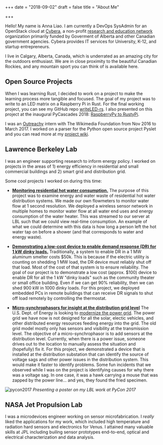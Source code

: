 +++
date = "2018-09-02"
draft = false
title = "About Me"

+++

Hello! My name is Anna Liao. I am currently a DevOps SysAdmin for an OpenStack cloud at [Cybera](http://www.cybera.ca/), a non-profit [research and education network](https://en.wikipedia.org/wiki/National_research_and_education_network) organization primarily funded by Goverment of Alberta and other Canadian government agencies. Cybera provides IT services for University, K-12, and startup entrepreneurs.

I live in Calgary, Alberta, Canada, which is underrated as an amazing city for the outdoors enthusiast. We are in close proximity to the beautiful Canadian Rockies, and any mountain sport you can think of is available here.

## Open Source Projects

When I was learning Rust, I decided to work on a project to make the learning process more tangible and focused. The goal of my project was to write to an LED matrix on a Raspberry Pi in Rust. For the final working project, you can see my GitHub repo [writeLED-rs](https://github.com/anna-liao/writeLED-rs). I also presented on this project at the inaugural PyCascades 2018: [RaspberryPy to RustyPi](https://www.slideshare.net/secret/lUQ7YxnKo6C8Od).

I was an [Outreachy](https://www.outreachy.org/) intern with The Wikimedia Foundation from Nov 2016 to March 2017. I worked on a parser for the Python open source project Pyslet and you can read more at my [project wiki](https://github.com/anna-liao/pyslet/wiki).

## Lawrence Berkeley Lab

I was an engineer supporting research to inform energy policy. I worked on projects in the areas of 1) energy efficiency in residential and small commercial buildings and 2) smart grid and distribution grid.

Some cool projects I worked on during this time:

* **[Monitoring residential hot water consumption.](https://aceee.org/files/proceedings/2014/data/papers/1-187.pdf)** The purpose of this project was to examine energy and water waste of residential hot water distribution systems. We made our own flowmeters to monitor water flow at 1 second resolution. We deployed a wireless sensor network in multiple homes to monitor water flow at all water end uses and energy consumption of the water heater. This was streamed to our server at LBL such that we could view real-time consumption. An example of what we could determine with this data is how long a person left the hot water tap on before a shower (and that corresponds to water and energy waste). 

* **[Demonstrating a low-cost device to enable demand response (DR) for 1 kW dinky loads.](http://aceee.org/files/proceedings/2014/data/papers/11-183.pdf)** Traditionally, a system to enable DR in a 1 MW aluminum smelter costs $50k. This is because if the electric utility is counting on shedding 1 MW load, the DR device must reliably shut off that load. Most of the cost of that system is to ensure reliability. The goal of our project is to demonstrate a low cost (approx. $100) device to enable DR for all the 1 kW "dinky loads" such as the community theater or small office building. Even if we can get 90% reliability, then we can shed 900 kW in 1000 dinky loads. For this project, we deployed embedded PCs in remote buildings that can receive DR signals to shut off load remotely by controlling the thermostat.

* **[Micro-synchrophasors for insight at the distribution grid level](https://gig.lbl.gov/sites/all/files/lbnl-1005925.pdf)** The U.S. Dept. of Energy is looking to [modernize the power grid](https://www.energy.gov/grid-modernization-initiative). The power grid we have now is not designed for all the solar, electic vehicles, and other distributed energy resources feeding energy into the grid. The old grid model mostly only has sensors and visibility at the transmission level. The objective of a micro-synchrophasor is to add sensors at the distribution level. Currently, when there is a power issue, someone drives out to the location to manually assess the situation and (hopefully) fix it. For this project, we demonstrated a device that is installed at the distribution substation that can identify the source of voltage sags and other power issues in the distribution system. This would make it faster to identify problems. Some fun incidents that we observed while I was on the project is identifying causes for why there was a voltage sag. In one case, it was a hawk carrying a mouse that was zapped by the power line... and yes, they found the fried specimen.

![pycon2017](/images/blog/about/pycon2017.jpg)
_Presenting a poster on my LBL work at PyCon 2017_

## NASA Jet Propulsion Lab

I was a microdevices engineer working on sensor microfabrication. I _really_ liked the applications for my work, which included high temperature and radiation hard sensors and electronics for Venus. I attained many valuable skills at JPL including builing sensor prototypes end-to-end, optical and electrical characterization and data analysis.